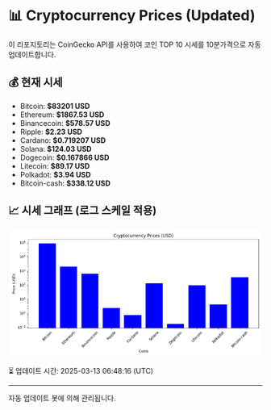 
# 📊 Cryptocurrency Prices (Updated)

이 리포지토리는 CoinGecko API를 사용하여 코인 TOP 10 시세를 10분가격으로 자동 업데이트합니다.

## 💰 현재 시세
- Bitcoin: **$83201 USD**
- Ethereum: **$1867.53 USD**
- Binancecoin: **$578.57 USD**
- Ripple: **$2.23 USD**
- Cardano: **$0.719207 USD**
- Solana: **$124.03 USD**
- Dogecoin: **$0.167866 USD**
- Litecoin: **$89.17 USD**
- Polkadot: **$3.94 USD**
- Bitcoin-cash: **$338.12 USD**

## 📈 시세 그래프 (로그 스케일 적용)
![Crypto Prices](crypto_prices.png)

⏳ 업데이트 시간: 2025-03-13 06:48:16 (UTC)

---
자동 업데이트 봇에 의해 관리됩니다.

